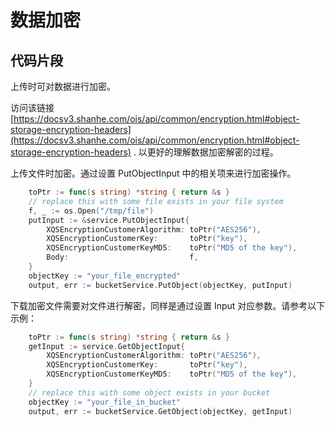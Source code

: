 # 数据加密

## 代码片段

上传时可对数据进行加密。

访问该链接 [https://docsv3.shanhe.com/ois/api/common/encryption.html#object-storage-encryption-headers](https://docsv3.shanhe.com/ois/api/common/encryption.html#object-storage-encryption-headers) .
以更好的理解数据加密解密的过程。

上传文件时加密。通过设置 PutObjectInput 中的相关项来进行加密操作。

```go
	toPtr := func(s string) *string { return &s }
    // replace this with some file exists in your file system
	f, _ := os.Open("/tmp/file")
	putInput := &service.PutObjectInput{
		XQSEncryptionCustomerAlgorithm: toPtr("AES256"),
		XQSEncryptionCustomerKey:       toPtr("key"),
		XQSEncryptionCustomerKeyMD5:    toPtr("MD5 of the key"),
		Body:                           f,
	}
    objectKey := "your_file_encrypted"
    output, err := bucketService.PutObject(objectKey, putInput)
```

下载加密文件需要对文件进行解密，同样是通过设置 Input 对应参数。请参考以下示例：

```go
	toPtr := func(s string) *string { return &s }
	getInput := service.GetObjectInput{
		XQSEncryptionCustomerAlgorithm: toPtr("AES256"),
		XQSEncryptionCustomerKey:       toPtr("key"),
		XQSEncryptionCustomerKeyMD5:    toPtr("MD5 of the key"),
	}
    // replace this with some object exists in your bucket
    objectKey := "your_file_in_bucket"
    output, err := bucketService.GetObject(objectKey, getInput)
```